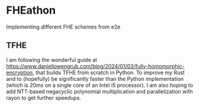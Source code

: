 # FHEathon

Implementing different FHE schemes from e2e

## TFHE

I am following the wonderful guide at https://www.daniellowengrub.com/blog/2024/01/03/fully-homomorphic-encryption, that builds TFHE from scratch in Python. To improve my Rust and to (hopefully) be significantly faster than the Python implementation (which is 20ms on a single core of an Intel i5 processor). I am also hoping to add NTT-based negacyclic polynomial multiplication and parallelization with rayon to get further speedups.
